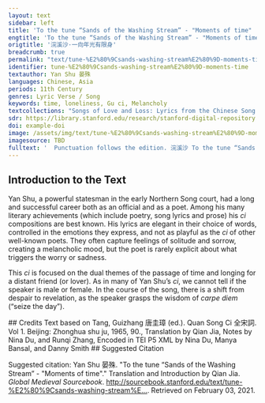 ```yaml
---
layout: text
sidebar: left
title: 'To the tune “Sands of the Washing Stream” - "Moments of time" | 浣溪沙·一向年光有限身'
engtitle: 'To the tune “Sands of the Washing Stream” - "Moments of time"'
origtitle: '浣溪沙·一向年光有限身'
breadcrumb: true
permalink: "text/tune-%E2%80%9Csands-washing-stream%E2%80%9D-moments-time"
identifier: tune-%E2%80%9Csands-washing-stream%E2%80%9D-moments-time
textauthor: Yan Shu 晏殊
languages: Chinese, Asia
periods: 11th Century
genres: Lyric Verse / Song
keywords: time, loneliness, Gu ci, Melancholy
textcollections: "Songs of Love and Loss: Lyrics from the Chinese Song Dynasty, Love Songs of the Medieval World: Lyrics from Europe and Asia"
sdr: https://library.stanford.edu/research/stanford-digital-repository 
doi: example-doi 
image: /assets/img/text/tune-%E2%80%9Csands-washing-stream%E2%80%9D-moments-time.jpg
imagesource: TBD 
fulltext: '  Punctuation follows the edition. 浣溪沙 To the tune “Sands of the Washing Stream” 一向年光有限身。 Moments of time and limited life, 等閒離別易銷魂。 Even casual partings can easily consume the soul. 酒筵歌席莫辭頻。 Do not decline the chance to drink with friends and listen to songs. 滿目山河空念遠， Mountains and rivers fill up my eyes, I yearn in vain for the one faraway. 落花風雨更傷春。 The falling flowers and windy rains engrave the spring melancholy. 不如憐取眼前人。 Best to love the one before your eyes. '
---
```

## Introduction to the Text 
<p>Yan Shu, a powerful statesman in the early Northern Song court, had a long and successful career both as an official and as a poet. Among his many literary achievements (which include poetry, song lyrics and prose) his <em>ci</em> compositions are best known. His lyrics are elegant in their choice of words, controlled in the emotions they express, and not as playful as the <em>ci</em> of other well-known poets. They often capture feelings of solitude and sorrow, creating a melancholic mood, but the poet is rarely explicit about what triggers the worry or sadness.</p> <p dir="ltr" id="docs-internal-guid-e34d3aad-7fff-29bb-0a9d-c063b218da13">This <em>ci</em> is focused on the dual themes of the passage of time and longing for a distant friend (or lover). As in many of Yan Shu’s <em>ci</em>, we cannot tell if the speaker is male or female. In the course of the song, there is a shift from despair to revelation, as the speaker grasps the wisdom of <em>carpe diem</em> (“seize the day”).</p>
## Credits
Text based on Tang, Guizhang 唐圭璋 (ed.). Quan Song Ci 全宋詞. Vol 1. Beijing: Zhonghua shu ju, 1965, 90., 
Translation by Qian Jia, Notes by Nina Du,  and Runqi Zhang, 
Encoded in TEI P5 XML by Nina Du, Manya Bansal,  and Danny Smith
## Suggested Citation
<p>Suggested citation: Yan Shu 晏殊.  "To the tune “Sands of the Washing Stream” - "Moments of time"." Translation and Introduction by Qian Jia. <em>Global Medieval Sourcebook</em>. <a href="http://sourcebook.stanford.edu/text/tune-%E2%80%9Csands-washing-stream%E2%80%9D-moments-time">http://sourcebook.stanford.edu/text/tune-%E2%80%9Csands-washing-stream%E...</a>. Retrieved on February 03, 2021.</p>